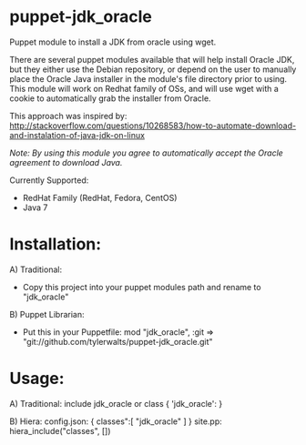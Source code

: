 puppet-jdk_oracle
=================

Puppet module to install a JDK from oracle using wget.

There are several puppet modules available that will help install Oracle JDK, but they either use the Debian repository, or depend on the user to manually place the Oracle Java installer in the module's file directory prior to using.  This module will work on Redhat family of OSs, and will use wget with a cookie to automatically grab the installer from Oracle.

This approach was inspired by: http://stackoverflow.com/questions/10268583/how-to-automate-download-and-instalation-of-java-jdk-on-linux

_Note:  By using this module you agree to automatically accept the Oracle agreement to download Java._

Currently Supported:
* RedHat Family (RedHat, Fedora, CentOS)
* Java 7


Installation:
=============

A) Traditional:
* Copy this project into your puppet modules path and rename to "jdk_oracle"

B) Puppet Librarian:
* Put this in your Puppetfile:
    mod "jdk_oracle",
      :git => "git://github.com/tylerwalts/puppet-jdk_oracle.git"


Usage:
======

A)  Traditional:
    include jdk_oracle
or
    class { 'jdk_oracle': }


B) Hiera:
config.json:
    {
        classes":[
          "jdk_oracle"
        ]
    }
site.pp:
    hiera_include("classes", [])

